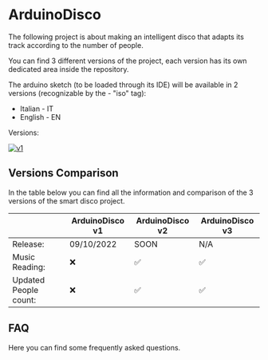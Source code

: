 # ArduinoDisco

The following project is about making an intelligent disco that adapts its track according to the number of people.

You can find 3 different versions of the project, each version has its own dedicated area inside the repository.

The arduino sketch (to be loaded through its IDE) will be available in 2 versions (recognizable by the - "iso" tag): 
- Italian - IT
- English - EN

Versions:

[![v1](https://img.shields.io/badge/arduinoDisco-v1-green.svg)](https://github.com/Xxyuri2005xX/ArduinoDisco/blob/master/v1/README.en.md)

## Versions Comparison

In the table below you can find all the information and comparison of the 3 versions of the smart disco project.

|  | ArduinoDisco v1 | ArduinoDisco v2 | ArduinoDisco v3 |
| --------------- | --------------- | --------------- | --------------- |
| Release: | 09/10/2022  | SOON  | N/A |
| Music Reading:| ❌ | ✅ | ✅ |
| Updated People count:| ❌ | ✅ | ✅ |

## FAQ

Here you can find some frequently asked questions.

